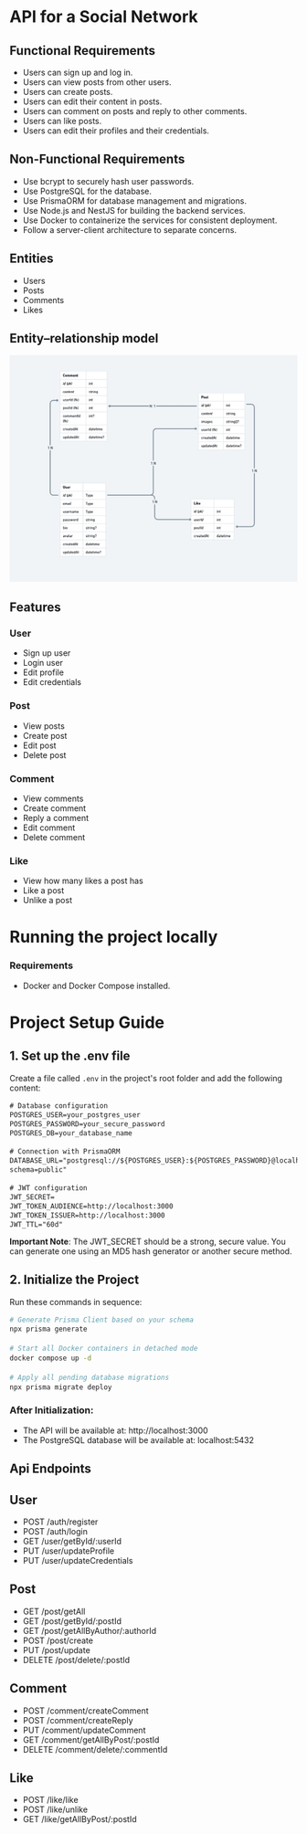 # API for a Social Network


## Functional Requirements

- Users can sign up and log in.
- Users can view posts from other users.
- Users can create posts.
- Users can edit their content in posts.
- Users can comment on posts and reply to other comments.
- Users can like posts.
- Users can edit their profiles and their credentials.

##  Non-Functional Requirements

- Use bcrypt to securely hash user passwords.
- Use PostgreSQL for the database.
- Use PrismaORM for database management and migrations.
- Use Node.js and NestJS for building the backend services.
- Use Docker to containerize the services for consistent deployment.
- Follow a server-client architecture to separate concerns.

## Entities

- Users
- Posts
- Comments
- Likes

## Entity–relationship model

<img src="./docs/entity-relationship-diagram.jpg" alt="Entity Relationship Diagram" />

## Features

### User

- Sign up user 
- Login user 
- Edit profile 
- Edit credentials 

### Post

- View posts 
- Create post 
- Edit post 
- Delete post 

### Comment

- View comments
- Create comment 
- Reply a comment 
- Edit comment 
- Delete comment

### Like

- View how many likes a post has 
- Like a post 
- Unlike a post 

# Running the project locally

### Requirements

- Docker and Docker Compose installed.

# Project Setup Guide

## 1. Set up the .env file

Create a file called `.env` in the project's root folder and add the following content:

```
# Database configuration
POSTGRES_USER=your_postgres_user
POSTGRES_PASSWORD=your_secure_password
POSTGRES_DB=your_database_name

# Connection with PrismaORM
DATABASE_URL="postgresql://${POSTGRES_USER}:${POSTGRES_PASSWORD}@localhost:5432/${POSTGRES_DB}?schema=public"

# JWT configuration
JWT_SECRET=
JWT_TOKEN_AUDIENCE=http://localhost:3000
JWT_TOKEN_ISSUER=http://localhost:3000
JWT_TTL="60d"
```

 **Important Note**: The JWT_SECRET should be a strong, secure value. You can generate one using an MD5 hash generator or another secure method. 

## 2. Initialize the Project

Run these commands in sequence:

```bash
# Generate Prisma Client based on your schema
npx prisma generate

# Start all Docker containers in detached mode
docker compose up -d

# Apply all pending database migrations
npx prisma migrate deploy
```

### After Initialization:
- The API will be available at: http://localhost:3000
- The PostgreSQL database will be available at: localhost:5432

## Api Endpoints

## User

- POST /auth/register 
- POST /auth/login 
- GET  /user/getById/:userId
- PUT  /user/updateProfile
- PUT  /user/updateCredentials

## Post

- GET /post/getAll 
- GET /post/getById/:postId
- GET /post/getAllByAuthor/:authorId 
- POST /post/create 
- PUT /post/update
- DELETE /post/delete/:postId

## Comment

- POST /comment/createComment
- POST /comment/createReply
- PUT /comment/updateComment
- GET /comment/getAllByPost/:postId
- DELETE /comment/delete/:commentId

## Like

- POST /like/like 
- POST /like/unlike 
- GET /like/getAllByPost/:postId


